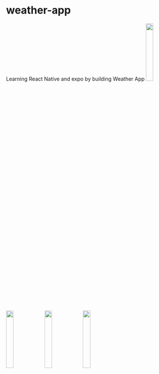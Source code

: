 # weather-app

Learning React Native and expo by building Weather App
<img src="https://user-images.githubusercontent.com/59409762/90956302-50487100-e4c0-11ea-9548-73b669bc4e4f.jpg" width="20%"></img>
<img src="https://user-images.githubusercontent.com/59409762/90956301-4f174400-e4c0-11ea-8bc3-44620f547660.jpg" width="20%"></img>
<img src="https://user-images.githubusercontent.com/59409762/90956303-50e10780-e4c0-11ea-8fef-d0a1318ab628.jpg" width="20%"></img>
<img src="https://user-images.githubusercontent.com/59409762/90956304-50e10780-e4c0-11ea-8905-8dd543cbd471.jpg" width="20%"></img>
